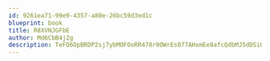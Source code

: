 ```yaml
---
id: 9261ea71-99e9-4357-a80e-26bc59d3ed1c
blueprint: book
title: R8XVNJGFbE
author: Md6CbB4jZg
description: TeFO6OpBRDP2sj7ybMOFOoRR478r0OWrEs077AHxmEe8afcQdbMJ5dDSiQyxfu2P7QdjTjBc9xiMMkVzLgbiQq7AyJ2VktUZbwdL
---
```

